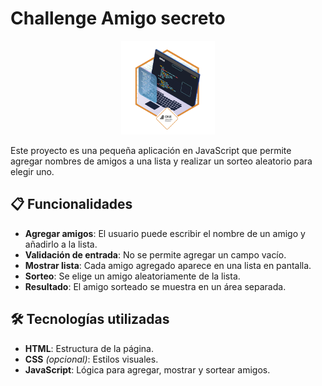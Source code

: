 # Challenge Amigo secreto

<p align="center">
  <img src="https://raw.githubusercontent.com/Dansware03/challenge-amigo-secreto_esp/main/assets/primer_desafio_one.webp" width="150" height="150" alt="Primer Desafio ONE">
</p>

Este proyecto es una pequeña aplicación en JavaScript que permite agregar nombres de amigos a una lista y realizar un sorteo aleatorio para elegir uno.

## 📋 Funcionalidades

- **Agregar amigos**: El usuario puede escribir el nombre de un amigo y añadirlo a la lista.
- **Validación de entrada**: No se permite agregar un campo vacío.
- **Mostrar lista**: Cada amigo agregado aparece en una lista en pantalla.
- **Sorteo**: Se elige un amigo aleatoriamente de la lista.
- **Resultado**: El amigo sorteado se muestra en un área separada.

## 🛠 Tecnologías utilizadas

- **HTML**: Estructura de la página.
- **CSS** *(opcional)*: Estilos visuales.
- **JavaScript**: Lógica para agregar, mostrar y sortear amigos.

